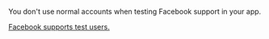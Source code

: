 You don't use normal accounts when testing Facebook support in your app.

[Facebook supports test users.](http://developers.facebook.com/docs/test_users/)
